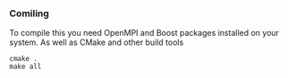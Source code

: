 

### Comiling ###

To compile this you need OpenMPI and Boost packages installed on your system. As well as CMake and other build tools

```
cmake .
make all
```

